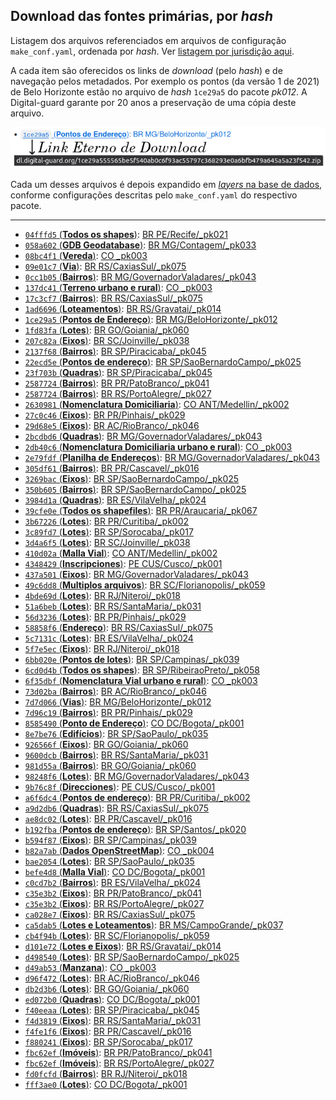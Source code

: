 ## Download das fontes primárias, por *hash*

Listagem dos arquivos referenciados em arquivos de configuração `make_conf.yaml`, ordenada por *hash*. Ver [listagem por jurisdição aqui](https://github.com/digital-guard/preserv/wiki/Listagem-dos-downloads-preservados-por-jurisdi%C3%A7%C3%A3o).

A cada item são oferecidos os links de *download* (pelo *hash*) e de navegação pelos metadados. Por exemplo os pontos (da versão 1 de 2021) de Belo Horizonte estão no  arquivo de *hash* `1ce29a5` do pacote *pk012*. A Digital-guard garante por 20 anos a preservação de uma cópia deste arquivo.

![](../assets/a4a-linkEternoDL-hashList.png)

Cada um desses arquivos é depois expandido em [*layers* na base de dados](ftypes.md), conforme configurações descritas pelo  `make_conf.yaml` do respectivo pacote.

------

- [`04fffd5` (**Todos os shapes**)](http://dl.digital-guard.org/04fffd56aef1c5a53cb35e5864b940b0b103e6e4752adcff7d4f30a2cb99ddb6.zip): [BR PE/Recife/_pk021](https://github.com/digital-guard/preserv-BR/blob/main/data/PE/Recife/_pk021/make_conf.yaml)
- [`058a602` (**GDB Geodatabase**)](http://dl.digital-guard.org/058a6022054e8b3f9ba81f25f7511b58cbd4ad616b0510033b917f3f7f9f23d5.rar): [BR MG/Contagem/_pk033](https://github.com/digital-guard/preserv-BR/blob/main/data/MG/Contagem/_pk033/make_conf.yaml)
- [`08bc4f1` (**Vereda**)](http://dl.digital-guard.org/08bc4f124ca0a65d9eae97663eca0894d3bb4d37ead1168b767a540b68db324f.zip): [CO _pk003](https://github.com/digital-guard/preserv-CO/blob/main/data/_pk003/make_conf.yaml)
- [`09e01c7` (**Via**)](http://dl.digital-guard.org/09e01c7ab557f61a35999b32585f72059e983600606ea2870e1520e284815165.zip): [BR RS/CaxiasSul/_pk075](https://github.com/digital-guard/preserv-BR/blob/main/data/RS/CaxiasSul/_pk075/make_conf.yaml)
- [`0cc1b05` (**Bairros**)](http://dl.digital-guard.org/0cc1b05163361968a5681e971c8ab1395fcca1ba4b48150a7522a90b836727e3.zip): [BR MG/GovernadorValadares/_pk043](https://github.com/digital-guard/preserv-BR/blob/main/data/MG/GovernadorValadares/_pk043/make_conf.yaml)
- [`137dc41` (**Terreno urbano e rural**)](http://dl.digital-guard.org/137dc416e70776ac57c37a4fb0cb9bedb1468e91ed73eaa656ddee91011daed7.zip): [CO _pk003](https://github.com/digital-guard/preserv-CO/blob/main/data/_pk003/make_conf.yaml)
- [`17c3cf7` (**Bairros**)](http://dl.digital-guard.org/17c3cf7a5fc8429b79ab09193162a627ef9d93123f7b31e1f51435ef1a8c028c.zip): [BR RS/CaxiasSul/_pk075](https://github.com/digital-guard/preserv-BR/blob/main/data/RS/CaxiasSul/_pk075/make_conf.yaml)
- [`1ad6696` (**Loteamentos**)](http://dl.digital-guard.org/1ad669693352407105ccdeb37a4398d62b0accb25888122c84afe2788c121c7b.rar): [BR RS/Gravatai/_pk014](https://github.com/digital-guard/preserv-BR/blob/main/data/RS/Gravatai/_pk014/make_conf.yaml)
- [`1ce29a5` (**Pontos de Endereço**)](http://dl.digital-guard.org/1ce29a555565be5f540ab0c6f93ac55797c368293e0a6bfb479a645a5a23f542.zip): [BR MG/BeloHorizonte/_pk012](https://github.com/digital-guard/preserv-BR/blob/main/data/MG/BeloHorizonte/_pk012/make_conf.yaml)
- [`1fd83fa` (**Lotes**)](http://dl.digital-guard.org/1fd83fa52b1a8b9179f8e38703b1a33a30256f68994794404acde1ad786dac7e.zip): [BR GO/Goiania/_pk060](https://github.com/digital-guard/preserv-BR/blob/main/data/GO/Goiania/_pk060/make_conf.yaml)
- [`207c82a` (**Eixos**)](http://dl.digital-guard.org/207c82a3f2fa79f943c7b393b0e4fe636ff60305302f9c64c8364851fc6bf6c2.zip): [BR SC/Joinville/_pk038](https://github.com/digital-guard/preserv-BR/blob/main/data/SC/Joinville/_pk038/make_conf.yaml)
- [`2137f68` (**Bairros**)](http://dl.digital-guard.org/2137f68df828ce00c276a38b969cd651efcc2f8300f9fb4a716b6fd10019862f.zip): [BR SP/Piracicaba/_pk045](https://github.com/digital-guard/preserv-BR/blob/main/data/SP/Piracicaba/_pk045/make_conf.yaml)
- [`22ecd5e` (**Pontos de endereço**)](http://dl.digital-guard.org/22ecd5ef4ca76adef213fa422d9b5e4198f0667df598c511c30e512bb10aaedd.zip): [BR SP/SaoBernardoCampo/_pk025](https://github.com/digital-guard/preserv-BR/blob/main/data/SP/SaoBernardoCampo/_pk025/make_conf.yaml)
- [`23f703b` (**Quadras**)](http://dl.digital-guard.org/23f703b7d1611ea29f53fe3bd2617a5939fe96d21453004838d7fe61064dae45.zip): [BR SP/Piracicaba/_pk045](https://github.com/digital-guard/preserv-BR/blob/main/data/SP/Piracicaba/_pk045/make_conf.yaml)
- [`2587724` (**Bairros**)](http://dl.digital-guard.org/258772459588f7941ac6eeda7c6839df02d58741cf6bc3e48825aecd60418251.zip): [BR PR/PatoBranco/_pk041](https://github.com/digital-guard/preserv-BR/blob/main/data/PR/PatoBranco/_pk041/make_conf.yaml)
- [`2587724` (**Bairros**)](http://dl.digital-guard.org/258772459588f7941ac6eeda7c6839df02d58741cf6bc3e48825aecd60418251.zip): [BR RS/PortoAlegre/_pk027](https://github.com/digital-guard/preserv-BR/blob/main/data/RS/PortoAlegre/_pk027/make_conf.yaml)
- [`2630981` (**Nomenclatura Domiciliaria**)](http://dl.digital-guard.org/2630981b3e7c796f23a938d8c727ed47cf890547336ead89738b96e67fe62e7a.zip): [CO ANT/Medellin/_pk002](https://github.com/digital-guard/preserv-CO/blob/main/data/ANT/Medellin/_pk002/make_conf.yaml)
- [`27c0c46` (**Eixos**)](http://dl.digital-guard.org/27c0c467222a668837f62e9f40ac85f94685ea50f3d655207384f2343d13f573.rar): [BR PR/Pinhais/_pk029](https://github.com/digital-guard/preserv-BR/blob/main/data/PR/Pinhais/_pk029/make_conf.yaml)
- [`29d68e5` (**Eixos**)](http://dl.digital-guard.org/29d68e5ce006079b06b710cc2df3aa08d6cb6934f32bc0b29fc46d3e8272ff77.rar): [BR AC/RioBranco/_pk046](https://github.com/digital-guard/preserv-BR/blob/main/data/AC/RioBranco/_pk046/make_conf.yaml)
- [`2bcdbd6` (**Quadras**)](http://dl.digital-guard.org/2bcdbd6a2ddf4fd810147a106616f404c69a9c38bc02531fe3fa9f27acab25a6.zip): [BR MG/GovernadorValadares/_pk043](https://github.com/digital-guard/preserv-BR/blob/main/data/MG/GovernadorValadares/_pk043/make_conf.yaml)
- [`2db40c6` (**Nomenclatura Domiciliaria urbano e rural**)](http://dl.digital-guard.org/2db40c6a0a4ddc0bb0f765a9195c34b258de49b179f90cd54244406e0c62df83.zip): [CO _pk003](https://github.com/digital-guard/preserv-CO/blob/main/data/_pk003/make_conf.yaml)
- [`2e79fdf` (**Planilha de Endereços**)](http://dl.digital-guard.org/2e79fdf013a8de68e071c2f2a9911bc98196254bc9b9f39482cb0941a146b485.zip): [BR MG/GovernadorValadares/_pk043](https://github.com/digital-guard/preserv-BR/blob/main/data/MG/GovernadorValadares/_pk043/make_conf.yaml)
- [`305df61` (**Bairros**)](http://dl.digital-guard.org/305df61c61e90caef0a0409a09b7d01a56beb6e107ae4430188617c7058f02a1.zip): [BR PR/Cascavel/_pk016](https://github.com/digital-guard/preserv-BR/blob/main/data/PR/Cascavel/_pk016/make_conf.yaml)
- [`3269bac` (**Eixos**)](http://dl.digital-guard.org/3269bacc09d450b4d7496a2bc749ece94b1f48462ba0aae70d902404256bc433.zip): [BR SP/SaoBernardoCampo/_pk025](https://github.com/digital-guard/preserv-BR/blob/main/data/SP/SaoBernardoCampo/_pk025/make_conf.yaml)
- [`350b605` (**Bairros**)](http://dl.digital-guard.org/350b605174967b94ef49ce1bbac0352dd76e2175e5eae1b8e5b730cd9950d133.zip): [BR SP/SaoBernardoCampo/_pk025](https://github.com/digital-guard/preserv-BR/blob/main/data/SP/SaoBernardoCampo/_pk025/make_conf.yaml)
- [`3984d1a` (**Quadras**)](http://dl.digital-guard.org/3984d1a48b63d858fdfbe7829e493d1c35650546eb84039a59f9008de9bc4871.zip): [BR ES/VilaVelha/_pk024](https://github.com/digital-guard/preserv-BR/blob/main/data/ES/VilaVelha/_pk024/make_conf.yaml)
- [`39cfe0e` (**Todos os shapefiles**)](http://dl.digital-guard.org/39cfe0ef43045a9bfaf872ffc648b8294151f73d431607220141cd248b45e260.zip): [BR PR/Araucaria/_pk067](https://github.com/digital-guard/preserv-BR/blob/main/data/PR/Araucaria/_pk067/make_conf.yaml)
- [`3b67226` (**Lotes**)](http://dl.digital-guard.org/3b67226b43d2093e81204c1ed089eafafe0ffd92ce8fe98bd8db1f45b2e3bfb1.zip): [BR PR/Curitiba/_pk002](https://github.com/digital-guard/preserv-BR/blob/main/data/PR/Curitiba/_pk002/make_conf.yaml)
- [`3c89fd7` (**Lotes**)](http://dl.digital-guard.org/3c89fd728a33d781a60088e8b384295e92e70c96b6c9fed78bd4f36f819df67a.zip): [BR SP/Sorocaba/_pk017](https://github.com/digital-guard/preserv-BR/blob/main/data/SP/Sorocaba/_pk017/make_conf.yaml)
- [`3d4a6f5` (**Lotes**)](http://dl.digital-guard.org/3d4a6f528249d062a0bcfb18aa6c115828bb651a164617489c14017b6433c02a.zip): [BR SC/Joinville/_pk038](https://github.com/digital-guard/preserv-BR/blob/main/data/SC/Joinville/_pk038/make_conf.yaml)
- [`410d02a` (**Malla Vial**)](http://dl.digital-guard.org/410d02a87e8d2955849ba644ed8830f3d6761b31f4d0dbf044d39975ffc02be1.zip): [CO ANT/Medellin/_pk002](https://github.com/digital-guard/preserv-CO/blob/main/data/ANT/Medellin/_pk002/make_conf.yaml)
- [`4348429` (**Inscripciones**)](http://dl.digital-guard.org/43484294f9190a3a050e097e0c106f8da16169a3e1dff9d00ea04aae6e9cbe1a.zip): [PE CUS/Cusco/_pk001](https://github.com/digital-guard/preserv-PE/blob/main/data/CUS/Cusco/_pk001/make_conf.yaml)
- [`437a501` (**Eixos**)](http://dl.digital-guard.org/437a5012420b1bdc748ea571eabfa0aee6154c41196fe898c383d76e61a5c5db.zip): [BR MG/GovernadorValadares/_pk043](https://github.com/digital-guard/preserv-BR/blob/main/data/MG/GovernadorValadares/_pk043/make_conf.yaml)
- [`49c6dd8` (**Multiplos arquivos**)](http://dl.digital-guard.org/49c6dd8968a97b80ddd50f37db3204ae63278f7a9cda94fa35b03429d53a96a6.rar): [BR SC/Florianopolis/_pk059](https://github.com/digital-guard/preserv-BR/blob/main/data/SC/Florianopolis/_pk059/make_conf.yaml)
- [`4bde69d` (**Lotes**)](http://dl.digital-guard.org/4bde69d0057c0785598f98963fdae3dc90420fb8f163652d70b659210da0ae2b.zip): [BR RJ/Niteroi/_pk018](https://github.com/digital-guard/preserv-BR/blob/main/data/RJ/Niteroi/_pk018/make_conf.yaml)
- [`51a6beb` (**Lotes**)](http://dl.digital-guard.org/51a6beb9fca43e0fb45727138982f7806b8df52fce53f5e0e31edd61bfbc21b9.zip): [BR RS/SantaMaria/_pk031](https://github.com/digital-guard/preserv-BR/blob/main/data/RS/SantaMaria/_pk031/make_conf.yaml)
- [`56d3236` (**Lotes**)](http://dl.digital-guard.org/56d32368409f4ba2c99afadc7ad307bd8cc660b93d38e57936da313fafde1f13.rar): [BR PR/Pinhais/_pk029](https://github.com/digital-guard/preserv-BR/blob/main/data/PR/Pinhais/_pk029/make_conf.yaml)
- [`58858f6` (**Endereço**)](http://dl.digital-guard.org/58858f634229c4d857ad8bf774758f6051357b365c15d9a75cdf778cde2f65f6.zip): [BR RS/CaxiasSul/_pk075](https://github.com/digital-guard/preserv-BR/blob/main/data/RS/CaxiasSul/_pk075/make_conf.yaml)
- [`5c7131c` (**Lotes**)](http://dl.digital-guard.org/5c7131c32a7411cf7a27022b8ac2989e88f86254ed74b6b3b2e5cf94b44e3acb.zip): [BR ES/VilaVelha/_pk024](https://github.com/digital-guard/preserv-BR/blob/main/data/ES/VilaVelha/_pk024/make_conf.yaml)
- [`5f7e5ec` (**Eixos**)](http://dl.digital-guard.org/5f7e5ecf8e15a9c13323cb9f4fddadee80eb3e253bcc270dc8c134400af3a8b2.zip): [BR RJ/Niteroi/_pk018](https://github.com/digital-guard/preserv-BR/blob/main/data/RJ/Niteroi/_pk018/make_conf.yaml)
- [`6bb020e` (**Pontos de lotes**)](http://dl.digital-guard.org/6bb020e023ffd10570d887f907fdad909eecde1003c8911ef64ac63d48f5fe8b.zip): [BR SP/Campinas/_pk039](https://github.com/digital-guard/preserv-BR/blob/main/data/SP/Campinas/_pk039/make_conf.yaml)
- [`6cd0d4b` (**Todos os shapes**)](http://dl.digital-guard.org/6cd0d4b475e61b8cbd078787ea8b38ebdd051a1def026ca476d4a83d40354738.zip): [BR SP/RibeiraoPreto/_pk058](https://github.com/digital-guard/preserv-BR/blob/main/data/SP/RibeiraoPreto/_pk058/make_conf.yaml)
- [`6f35dbf` (**Nomenclatura Vial urbano e rural**)](http://dl.digital-guard.org/6f35dbfe7ad230f1f6f2209f5d50901c05965d7b97a9c3dafada4a9af012c335.zip): [CO _pk003](https://github.com/digital-guard/preserv-CO/blob/main/data/_pk003/make_conf.yaml)
- [`73d02ba` (**Bairros**)](http://dl.digital-guard.org/73d02ba0ae4b0a994a629f7d06f0a027259f5c1d97e53f9b771fecd345c2a02b.zip): [BR AC/RioBranco/_pk046](https://github.com/digital-guard/preserv-BR/blob/main/data/AC/RioBranco/_pk046/make_conf.yaml)
- [`7d7d066` (**Vias**)](http://dl.digital-guard.org/7d7d0661683a8eebd95d544c47dd0e254fc75e3d916fe9900a3bd9fb7b2cc378.zip): [BR MG/BeloHorizonte/_pk012](https://github.com/digital-guard/preserv-BR/blob/main/data/MG/BeloHorizonte/_pk012/make_conf.yaml)
- [`7d96c19` (**Bairros**)](http://dl.digital-guard.org/7d96c19771ca271623058eeb9fdc4ceb67ff68c3937a7b66e7ccdb1a4e6580fb.rar): [BR PR/Pinhais/_pk029](https://github.com/digital-guard/preserv-BR/blob/main/data/PR/Pinhais/_pk029/make_conf.yaml)
- [`8585490` (**Ponto de Endereço**)](http://dl.digital-guard.org/8585490fefe89ff086a9234b27232cda9e29df9ad0b63d19acbd43f3760d04b5.zip): [CO DC/Bogota/_pk001](https://github.com/digital-guard/preserv-CO/blob/main/data/DC/Bogota/_pk001/make_conf.yaml)
- [`8e7be76` (**Edifícios**)](http://dl.digital-guard.org/8e7be760f94bb385bb1b6a47feee3afce9c0fcf48317b554834a5ac30bc5a0cf.zip): [BR SP/SaoPaulo/_pk035](https://github.com/digital-guard/preserv-BR/blob/main/data/SP/SaoPaulo/_pk035/make_conf.yaml)
- [`926566f` (**Eixos**)](http://dl.digital-guard.org/926566fc01aa45a22ede663e66e371ce9e70e730e7f4e28b10b3bdf19d67fd38.zip): [BR GO/Goiania/_pk060](https://github.com/digital-guard/preserv-BR/blob/main/data/GO/Goiania/_pk060/make_conf.yaml)
- [`9600dcb` (**Bairros**)](http://dl.digital-guard.org/9600dcba403c8dc0b066c8f429507e4672966a01c93119923f75361a6ebc64c0.zip): [BR RS/SantaMaria/_pk031](https://github.com/digital-guard/preserv-BR/blob/main/data/RS/SantaMaria/_pk031/make_conf.yaml)
- [`981d55a` (**Bairros**)](http://dl.digital-guard.org/981d55ac26d0131ff4040aeca1444ad2310e20b89ceeac70c9d4ca12caf5151b.zip): [BR GO/Goiania/_pk060](https://github.com/digital-guard/preserv-BR/blob/main/data/GO/Goiania/_pk060/make_conf.yaml)
- [`98248f6` (**Lotes**)](http://dl.digital-guard.org/98248f643e60829689b398b2852981cfd12b11799a640d93b27223dfc4346948.rar): [BR MG/GovernadorValadares/_pk043](https://github.com/digital-guard/preserv-BR/blob/main/data/MG/GovernadorValadares/_pk043/make_conf.yaml)
- [`9b76c8f` (**Direcciones**)](http://dl.digital-guard.org/9b76c8f77f5e08b9bae2d839540a6d02d640c62bf422efd3a9f629fdd247b97e.zip): [PE CUS/Cusco/_pk001](https://github.com/digital-guard/preserv-PE/blob/main/data/CUS/Cusco/_pk001/make_conf.yaml)
- [`a6f6dc4` (**Pontos de endereço**)](http://dl.digital-guard.org/a6f6dc4a8cd4bd9dcf19104bb409c2164fd07b53818a6e1c28c4aaab94f5c895.zip): [BR PR/Curitiba/_pk002](https://github.com/digital-guard/preserv-BR/blob/main/data/PR/Curitiba/_pk002/make_conf.yaml)
- [`a9d2db6` (**Quadras**)](http://dl.digital-guard.org/a9d2db675520121d4ed84084ae868d5868cbfc7516a8266eee30a15c651474dd.zip): [BR RS/CaxiasSul/_pk075](https://github.com/digital-guard/preserv-BR/blob/main/data/RS/CaxiasSul/_pk075/make_conf.yaml)
- [`ae8dc02` (**Lotes**)](http://dl.digital-guard.org/ae8dc027fe9e0983b553508c3a313061f7f466c50d66124c86c96254f70c4c15.zip): [BR PR/Cascavel/_pk016](https://github.com/digital-guard/preserv-BR/blob/main/data/PR/Cascavel/_pk016/make_conf.yaml)
- [`b192fba` (**Pontos de endereço**)](http://dl.digital-guard.org/b192fba419ef8133861a9051d2382d08476193eafbd8932f0ea05456157c301c.zip): [BR SP/Santos/_pk020](https://github.com/digital-guard/preserv-BR/blob/main/data/SP/Santos/_pk020/make_conf.yaml)
- [`b594f87` (**Eixos**)](http://dl.digital-guard.org/b594f8717d9912e25938029f8ac55eb5842b561ff29d9768c5b77489945a9c1c.zip): [BR SP/Campinas/_pk039](https://github.com/digital-guard/preserv-BR/blob/main/data/SP/Campinas/_pk039/make_conf.yaml)
- [`b82a7ab` (**Dados OpenStreetMap**)](http://dl.digital-guard.org/b82a7ab85d2cb4342d51b7ab97e74be291a57c9f35001bf827d1226527449ca2.pbf): [CO _pk004](https://github.com/digital-guard/preserv-CO/blob/main/data/_pk004/make_conf.yaml)
- [`bae2054` (**Lotes**)](http://dl.digital-guard.org/bae2054448855305db0fc855d2852cd5a7b369481cc03aeb809a0c3c162a2c04.zip): [BR SP/SaoPaulo/_pk035](https://github.com/digital-guard/preserv-BR/blob/main/data/SP/SaoPaulo/_pk035/make_conf.yaml)
- [`befe4d8` (**Malla Vial**)](http://dl.digital-guard.org/befe4d8cbbd51162e70f4f3dc4065acc430e20f2161073fabd007c575cd72098.zip): [CO DC/Bogota/_pk001](https://github.com/digital-guard/preserv-CO/blob/main/data/DC/Bogota/_pk001/make_conf.yaml)
- [`c0cd7b2` (**Bairros**)](http://dl.digital-guard.org/c0cd7b2a4cc67b5d49a4d296f41b564b23464364ab746adc6d2206d5dd9249af.zip): [BR ES/VilaVelha/_pk024](https://github.com/digital-guard/preserv-BR/blob/main/data/ES/VilaVelha/_pk024/make_conf.yaml)
- [`c35e3b2` (**Eixos**)](http://dl.digital-guard.org/c35e3b2825d3da122a74c6c8dd5f3157a3bd6201208d2a6d13dec433a6ded9fc.zip): [BR PR/PatoBranco/_pk041](https://github.com/digital-guard/preserv-BR/blob/main/data/PR/PatoBranco/_pk041/make_conf.yaml)
- [`c35e3b2` (**Eixos**)](http://dl.digital-guard.org/c35e3b2825d3da122a74c6c8dd5f3157a3bd6201208d2a6d13dec433a6ded9fc.zip): [BR RS/PortoAlegre/_pk027](https://github.com/digital-guard/preserv-BR/blob/main/data/RS/PortoAlegre/_pk027/make_conf.yaml)
- [`ca028e7` (**Eixos**)](http://dl.digital-guard.org/ca028e7824a7489c9a406884b78fe83dfbc72f15471bd9651e636d8a8d2afd3a.zip): [BR RS/CaxiasSul/_pk075](https://github.com/digital-guard/preserv-BR/blob/main/data/RS/CaxiasSul/_pk075/make_conf.yaml)
- [`ca5dab5` (**Lotes e Loteamentos**)](http://dl.digital-guard.org/ca5dab519aae0b5cfbc6f8930641c0cce2abbc34c25e306b3fe0aea87df34b74.rar): [BR MS/CampoGrande/_pk037](https://github.com/digital-guard/preserv-BR/blob/main/data/MS/CampoGrande/_pk037/make_conf.yaml)
- [`cb4f94b` (**Lotes**)](http://dl.digital-guard.org/cb4f94bedbafd003b4791954e07b05a591a36bbace9cd6ca6576ed840b32bd8c.zip): [BR SC/Florianopolis/_pk059](https://github.com/digital-guard/preserv-BR/blob/main/data/SC/Florianopolis/_pk059/make_conf.yaml)
- [`d101e72` (**Lotes e Eixos**)](http://dl.digital-guard.org/d101e729d51ddfc33e4a866684074487c5a2601c7c84d4eca01ff9bbca186cda.rar): [BR RS/Gravatai/_pk014](https://github.com/digital-guard/preserv-BR/blob/main/data/RS/Gravatai/_pk014/make_conf.yaml)
- [`d498540` (**Lotes**)](http://dl.digital-guard.org/d4985405060cc1887962a4278b4d68ada6ffd3ed72f296bd72d65abc4897cd2d.zip): [BR SP/SaoBernardoCampo/_pk025](https://github.com/digital-guard/preserv-BR/blob/main/data/SP/SaoBernardoCampo/_pk025/make_conf.yaml)
- [`d49ab53` (**Manzana**)](http://dl.digital-guard.org/d49ab53b06be4934f160bee3a92d671346d9ad2137fbd901e99875ab2fad7621.zip): [CO _pk003](https://github.com/digital-guard/preserv-CO/blob/main/data/_pk003/make_conf.yaml)
- [`d96f472` (**Lotes**)](http://dl.digital-guard.org/d96f47270e22336cf4660f742ae4dba5694f15c6833363167c91d9fc9929871b.zip): [BR AC/RioBranco/_pk046](https://github.com/digital-guard/preserv-BR/blob/main/data/AC/RioBranco/_pk046/make_conf.yaml)
- [`db2d3b6` (**Lotes**)](http://dl.digital-guard.org/db2d3b64a2494ff53212d276645986490890025d2b5d1fc5a1b90af7e7bbdf39.zip): [BR GO/Goiania/_pk060](https://github.com/digital-guard/preserv-BR/blob/main/data/GO/Goiania/_pk060/make_conf.yaml)
- [`ed072b0` (**Quadras**)](http://dl.digital-guard.org/ed072b0391d6c4a9bd76237b4ebb55de4f00ff0b73325d715d35baf29f41278e.zip): [CO DC/Bogota/_pk001](https://github.com/digital-guard/preserv-CO/blob/main/data/DC/Bogota/_pk001/make_conf.yaml)
- [`f40eeaa` (**Lotes**)](http://dl.digital-guard.org/f40eeaa6fe4f78e52be084392cc9c04d07a95112f7fb2acaf3210fd23fbdf4a8.zip): [BR SP/Piracicaba/_pk045](https://github.com/digital-guard/preserv-BR/blob/main/data/SP/Piracicaba/_pk045/make_conf.yaml)
- [`f4d3819` (**Eixos**)](http://dl.digital-guard.org/f4d3819f9853e85e43bf7a58de7f257eed5f63bcf36daed1c4db0f2701544adc.zip): [BR RS/SantaMaria/_pk031](https://github.com/digital-guard/preserv-BR/blob/main/data/RS/SantaMaria/_pk031/make_conf.yaml)
- [`f4fe1f6` (**Eixos**)](http://dl.digital-guard.org/f4fe1f604f927b1d07ae56ec11ea9e3c4c64a4d02c01ce80ad041beadab165dc.zip): [BR PR/Cascavel/_pk016](https://github.com/digital-guard/preserv-BR/blob/main/data/PR/Cascavel/_pk016/make_conf.yaml)
- [`f880241` (**Eixos**)](http://dl.digital-guard.org/f88024120a0355a4a9c5ee990c31a41a031a06c25e82eca5e7320d00030edb36.zip): [BR SP/Sorocaba/_pk017](https://github.com/digital-guard/preserv-BR/blob/main/data/SP/Sorocaba/_pk017/make_conf.yaml)
- [`fbc62ef` (**Imóveis**)](http://dl.digital-guard.org/fbc62efdbd0f16a7db03b5b775c50c9425367a8dee8a85d9b53e4475bbdb99d2.zip): [BR PR/PatoBranco/_pk041](https://github.com/digital-guard/preserv-BR/blob/main/data/PR/PatoBranco/_pk041/make_conf.yaml)
- [`fbc62ef` (**Imóveis**)](http://dl.digital-guard.org/fbc62efdbd0f16a7db03b5b775c50c9425367a8dee8a85d9b53e4475bbdb99d2.zip): [BR RS/PortoAlegre/_pk027](https://github.com/digital-guard/preserv-BR/blob/main/data/RS/PortoAlegre/_pk027/make_conf.yaml)
- [`fd0fcfd` (**Bairros**)](http://dl.digital-guard.org/fd0fcfd937ee3d20620862cce6e870679518f4756063f3045c7f65e6b9ca9981.zip): [BR RJ/Niteroi/_pk018](https://github.com/digital-guard/preserv-BR/blob/main/data/RJ/Niteroi/_pk018/make_conf.yaml)
- [`fff3ae0` (**Lotes**)](http://dl.digital-guard.org/fff3ae00d851d47c02d3b510d856526693a47250b4739b57cc6eaa88e0f57acd.zip): [CO DC/Bogota/_pk001](https://github.com/digital-guard/preserv-CO/blob/main/data/DC/Bogota/_pk001/make_conf.yaml)
